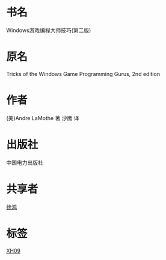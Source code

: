 # 书名 #
Windows游戏编程大师技巧(第二版)

# 原名 #
Tricks of the Windows Game Programming Gurus,
2nd edition

# 作者 #
(美)Andre LaMothe 著
沙鹰 译

# 出版社 #
中国电力出版社

# 共享者 #
[徐鸿](XH.md)

# 标签 #
[XH09](XH09.md)